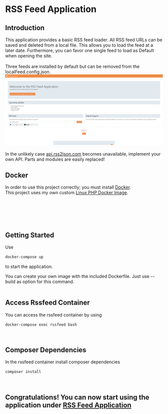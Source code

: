 # RSS Feed Application
## Introduction

This application provides a basic RSS feed loader. All RSS feed URLs can be saved and deleted from a local file.
This allows you to load the feed at a later date. Furthermore, you can favor one single feed to load as
Default when opening the site.
<br>
<br>
Three feeds are installed by default but can be removed from the localFeed.config.json.
![screenshot.png](screenshot.png)
<br>
<br>
In the unlikely case [api.rss2json.com](https://www.api.rss2json.com) becomes unavailable, implement your own API. Parts and modules are easily replaced!

## Docker
In order to use this project correctly; you must install [Docker](https://www.docker.com).
<br>
This project uses my own custom [Linux PHP Docker Image](https://hub.docker.com/r/thehideout/php-8.0.2-apache-composer-xdebug).
<br>
<br>
<br>
<br>
<br>
<br>

## Getting Started
Use
```bash
docker-compose up
```
to start the application.

You can create your own image with the included Dockerfile. Just use --build as option for this command.
<br>
<br>

## Access Rssfeed Container
You can access the rssfeed container by using
```bash
docker-compose exec rssfeed bash
```
<br>

## Composer Dependencies
In the rssfeed container install composer dependencies
```bash
composer install
```
<br>

## Congratulations! You can now start using the application under [RSS Feed Application](http://127.0.0.1:8080)
